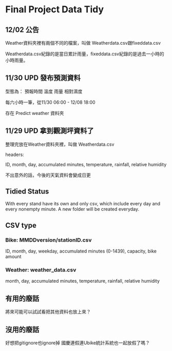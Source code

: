 # Final Project Data Tidy

## 12/02 公告

Weather資料夾裡有兩個不同的檔案，叫做 Weatherdata.csv跟fixeddata.csv

Weatherdata.csv紀錄的是當日累計雨量，fixeddata.csv紀錄的是過去一小時的小時雨量。

## 11/30 UPD 發布預測資料

型態為： 預報時間 溫度 雨量 相對濕度

每六小時一筆，從11/30 06:00 - 12/08 18:00

存在 Predict weather 資料夾

## 11/29 UPD 拿到觀測坪資料了

整理完放在Weather資料夾裡，叫做 Weatherdata.csv

headers:

ID, month, day, accumulated minutes, temperature, rainfall, relative humidity

不出意外的話，今後的天氣資料會變成日更

## Tidied Status

With every stand have its own and only csv, which include every day and every nonempty minute. A new folder will be created everyday.

## CSV type

### Bike: MMDDversion/stationID.csv
ID, month, day, weekday, accumulated minutes (0-1439), capacity, bike amount

### Weather: weather_data.csv
month, day, accumulated minutes, temperature, rainfall, relative humidity

## 有用的廢話

將來可能可以試試看把其他資料也放上來？

## 沒用的廢話

好想把gitignore也ignore掉
國慶連假連Ubike統計系統也一起放假了嗎？
